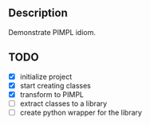 ## Description

Demonstrate PIMPL idiom.

## TODO

- [X] initialize project
- [X] start creating classes
- [X] transform to PIMPL
- [ ] extract classes to a library
- [ ] create python wrapper for the library
